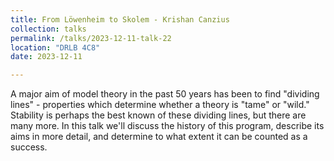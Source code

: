 ```yaml
---
title: From Löwenheim to Skolem - Krishan Canzius
collection: talks
permalink: /talks/2023-12-11-talk-22
location: "DRLB 4C8"
date: 2023-12-11

---
```


A major aim of model theory in the past 50 years has been to find "dividing lines" - properties which determine whether a theory is "tame" or "wild." Stability is perhaps the best known of these dividing lines, but there are many more. In this talk we'll discuss the history of this program, describe its aims in more detail, and determine to what extent it can be counted as a success.  

